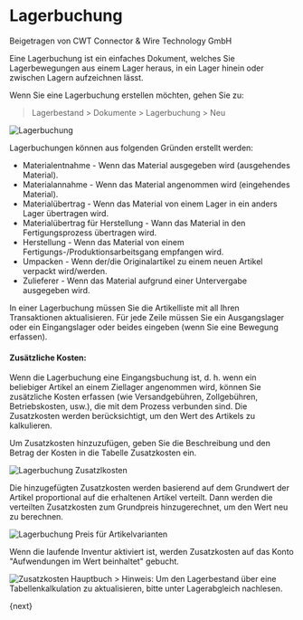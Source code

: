 # Lagerbuchung
<span class="text-muted contributed-by">Beigetragen von CWT Connector & Wire Technology GmbH</span>

Eine Lagerbuchung ist ein einfaches Dokument, welches Sie Lagerbewegungen aus einem Lager heraus, in ein Lager hinein oder zwischen Lagern aufzeichnen lässt.

Wenn Sie eine Lagerbuchung erstellen möchten, gehen Sie zu: 

> Lagerbestand > Dokumente > Lagerbuchung > Neu

<img class="screenshot" alt="Lagerbuchung" src="{{docs_base_url}}/assets/img/stock/stock-entry.png">

Lagerbuchungen können aus folgenden Gründen erstellt werden:

* Materialentnahme - Wenn das Material ausgegeben wird (ausgehendes Material).
* Materialannahme - Wenn das Material angenommen wird (eingehendes Material).
* Materialübertrag - Wenn das Material von einem Lager in ein anders Lager übertragen wird.
* Materialübertrag für Herstellung - Wann das Material in den Fertigungsprozess übertragen wird.
* Herstellung - Wenn das Material von einem Fertigungs-/Produktionsarbeitsgang empfangen wird.
* Umpacken - Wenn der/die Originalartikel zu einem neuen Artikel verpackt wird/werden.
* Zulieferer - Wenn das Material aufgrund einer Untervergabe ausgegeben wird.

In einer Lagerbuchung müssen Sie die Artikelliste mit all Ihren Transaktionen aktualisieren. Für jede Zeile müssen Sie ein Ausgangslager oder ein Eingangslager oder beides eingeben (wenn Sie eine Bewegung erfassen).

#### Zusätzliche Kosten:

Wenn die Lagerbuchung eine Eingangsbuchung ist, d. h. wenn ein beliebiger Artikel an einem Ziellager angenommen wird, können Sie zusätzliche Kosten erfassen (wie Versandgebühren, Zollgebühren, Betriebskosten, usw.), die mit dem Prozess verbunden sind. Die Zusatzkosten werden berücksichtigt, um den Wert des Artikels zu kalkulieren.

Um Zusatzkosten hinzuzufügen, geben Sie die Beschreibung und den Betrag der Kosten in die Tabelle Zusatzkosten ein.

<img class="screenshot" alt="Lagerbuchung Zusatzlkosten" src="{{docs_base_url}}/assets/img/stock/additional-costs-table.png">

Die hinzugefügten Zusatzkosten werden basierend auf dem Grundwert der Artikel proportional auf die erhaltenen Artikel verteilt. Dann werden die verteilten Zusatzkosten zum Grundpreis hinzugerechnet, um den Wert neu zu berechnen.

<img class="screenshot" alt="Lagerbuchung Preis für Artikelvarianten" src="{{docs_base_url}}/assets/img/stock/stock-entry-item-valuation-rate.png">

Wenn die laufende Inventur aktiviert ist, werden Zusatzkosten auf das Konto "Aufwendungen im Wert beinhaltet" gebucht.

<img class="screenshot" alt="Zusatzkosten Hauptbuch" src="{{docs_base_url}}/assets/img/stock/additional-costs-general-ledger.png">
> Hinweis: Um den Lagerbestand über eine Tabellenkalkulation zu aktualisieren, bitte unter Lagerabgleich nachlesen.

{next}
